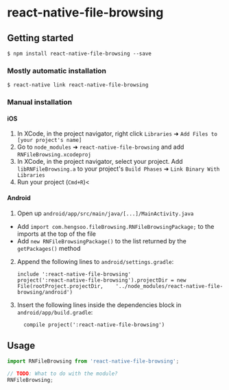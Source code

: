 
# react-native-file-browsing

## Getting started

`$ npm install react-native-file-browsing --save`

### Mostly automatic installation

`$ react-native link react-native-file-browsing`

### Manual installation


#### iOS

1. In XCode, in the project navigator, right click `Libraries` ➜ `Add Files to [your project's name]`
2. Go to `node_modules` ➜ `react-native-file-browsing` and add `RNFileBrowsing.xcodeproj`
3. In XCode, in the project navigator, select your project. Add `libRNFileBrowsing.a` to your project's `Build Phases` ➜ `Link Binary With Libraries`
4. Run your project (`Cmd+R`)<

#### Android

1. Open up `android/app/src/main/java/[...]/MainActivity.java`
  - Add `import com.hengsoo.fileBrowsing.RNFileBrowsingPackage;` to the imports at the top of the file
  - Add `new RNFileBrowsingPackage()` to the list returned by the `getPackages()` method
2. Append the following lines to `android/settings.gradle`:
  	```
  	include ':react-native-file-browsing'
  	project(':react-native-file-browsing').projectDir = new File(rootProject.projectDir, 	'../node_modules/react-native-file-browsing/android')
  	```
3. Insert the following lines inside the dependencies block in `android/app/build.gradle`:
  	```
      compile project(':react-native-file-browsing')
  	```


## Usage
```javascript
import RNFileBrowsing from 'react-native-file-browsing';

// TODO: What to do with the module?
RNFileBrowsing;
```
  